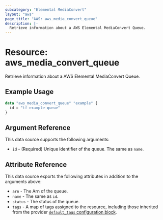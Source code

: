 ```yaml
---
subcategory: "Elemental MediaConvert"
layout: "aws"
page_title: "AWS: aws_media_convert_queue"
description: |-
  Retrieve information about a AWS Elemental MediaConvert Queue.
---
```


# Resource: aws_media_convert_queue

Retrieve information about a AWS Elemental MediaConvert Queue.

## Example Usage

```terraform
data "aws_media_convert_queue" "example" {
  id = "tf-example-queue"
}
```

## Argument Reference

This data source supports the following arguments:

* `id` - (Required) Unique identifier of the queue. The same as `name`.

## Attribute Reference

This data source exports the following attributes in addition to the arguments above:

* `arn` - The Arn of the queue.
* `name` - The same as `id`.
* `status` - The status of the queue.
* `tags` - A map of tags assigned to the resource, including those inherited from the provider [`default_tags` configuration block](https://registry.terraform.io/providers/hashicorp/aws/latest/docs#default_tags-configuration-block).
